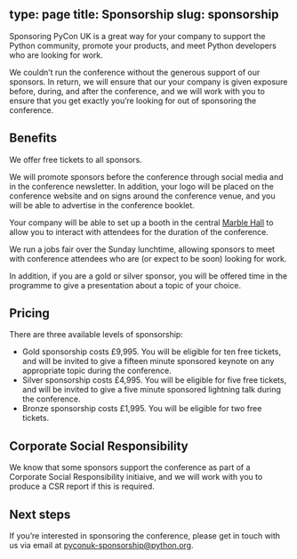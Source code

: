 type: page
title: Sponsorship
slug: sponsorship
---

Sponsoring PyCon UK is a great way for your company to support the Python
community, promote your products, and meet Python developers who are looking
for work.

We couldn&rsquo;t run the conference without the generous support of our
sponsors.  In return, we will ensure that our your company is given exposure
before, during, and after the conference, and we will work with you to
ensure that you get exactly you&rsquo;re looking for out of sponsoring the
conference.


## Benefits

We offer free tickets to all sponsors.

We will promote sponsors before the conference through social media and in the
conference newsletter.  In addition, your logo will be placed on the conference
website and on signs around the conference venue, and you will be able to
advertise in the conference booklet.

Your company will be able to set up a booth in the central [Marble
Hall](http://www.cardiffcityhall.com/rooms/marble-hall) to allow you to
interact with attendees for the duration of the conference.

We run a jobs fair over the Sunday lunchtime, allowing sponsors to meet with
conference attendees who are (or expect to be soon) looking for work.

In addition, if you are a gold or silver sponsor, you will be offered time in
the programme to give a presentation about a topic of your choice.


## Pricing

There are three available levels of sponsorship:

* Gold sponsorship costs &pound;9,995.  You will be eligible for ten free
tickets, and will be invited to give a fifteen minute sponsored keynote on any
appropriate topic during the conference.
* Silver sponsorship costs &pound;4,995.  You will be eligible for five
free tickets, and will be invited to give a five minute sponsored lightning
talk during the conference.
* Bronze sponsorship costs &pound;1,995.  You will be eligible for two
free tickets.


## Corporate Social Responsibility

We know that some sponsors support the conference as part of a Corporate Social
Responsibility initiaive, and we will work with you to produce a CSR report if
this is required.


## Next steps

If you&rsquo;re interested in sponsoring the conference, please get in touch
with us via email at pyconuk-sponsorship@python.org.
